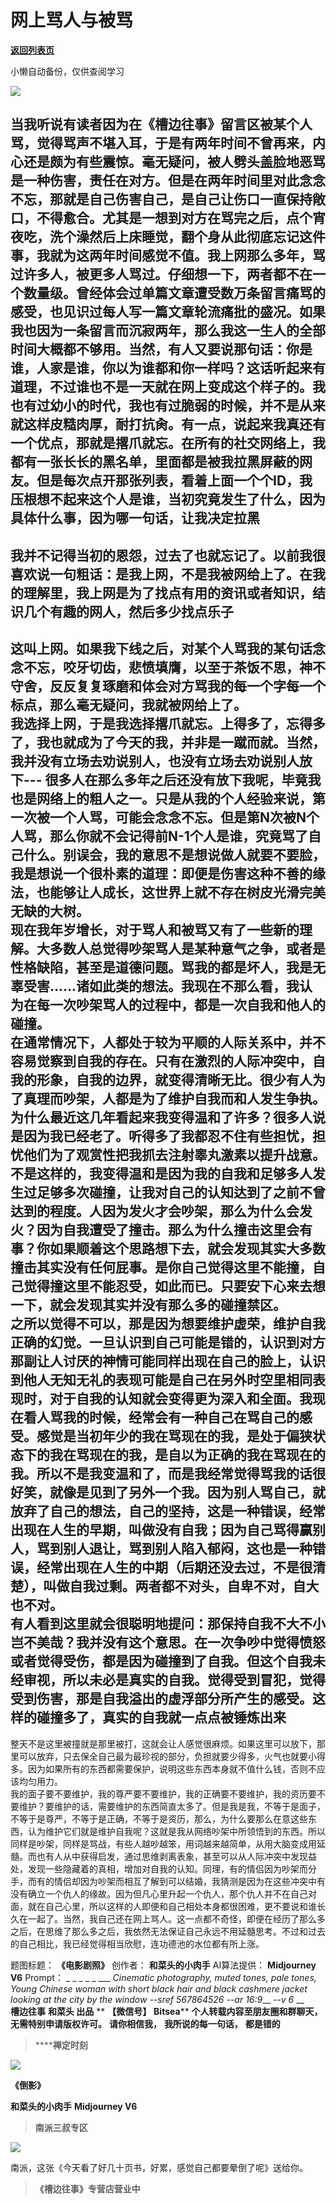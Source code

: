 # 网上骂人与被骂

[**返回列表页**](/gzh/槽边往事)

小懒自动备份，仅供查阅学习

![](https://mmbiz.qpic.cn/mmbiz_jpg/Ia6gU9JNtkrIH5pqA2LR8GLIibIlYp3mc5xiaR75lV6ATWWK3Foz71GuLwuoGdwXzS1HK6nzFezK5RfXPY5RSIVw/640?wx_fmt=jpeg&from;=appmsg)

当我听说有读者因为在《槽边往事》留言区被某个人骂，觉得骂声不堪入耳，于是有两年时间不曾再来，内心还是颇为有些震惊。毫无疑问，被人劈头盖脸地恶骂是一种伤害，责任在对方。但是在两年时间里对此念念不忘，那就是自己伤害自己，是自己让伤口一直保持敞口，不得愈合。尤其是一想到对方在骂完之后，点个宵夜吃，洗个澡然后上床睡觉，翻个身从此彻底忘记这件事，我就为这两年时间感觉不值。我上网那么多年，骂过许多人，被更多人骂过。仔细想一下，两者都不在一个数量级。曾经体会过单篇文章遭受数万条留言痛骂的感受，也见识过每人写一篇文章轮流痛批的盛况。如果我也因为一条留言而沉寂两年，那么我这一生人的全部时间大概都不够用。当然，有人又要说那句话：你是谁，人家是谁，你以为谁都和你一样吗？这话听起来有道理，不过谁也不是一天就在网上变成这个样子的。我也有过幼小的时代，我也有过脆弱的时候，并不是从来就这样皮糙肉厚，耐打抗肏。有一点，说起来我真还有一个优点，那就是撂爪就忘。在所有的社交网络上，我都有一张长长的黑名单，里面都是被我拉黑屏蔽的网友。但是每次点开那张列表，看着上面一个个ID，我压根想不起来这个人是谁，当初究竟发生了什么，因为具体什么事，因为哪一句话，让我决定拉黑
---
我并不记得当初的恩怨，过去了也就忘记了。以前我很喜欢说一句粗话：是我上网，不是我被网给上了。在我的理解里，我上网是为了找点有用的资讯或者知识，结识几个有趣的网人，然后多少找点乐子
---
这叫上网。如果我下线之后，对某个人骂我的某句话念念不忘，咬牙切齿，悲愤填膺，以至于茶饭不思，神不守舍，反反复复琢磨和体会对方骂我的每一个字每一个标点，那么毫无疑问，我就被网给上了。  
我选择上网，于是我选择撂爪就忘。上得多了，忘得多了，我也就成为了今天的我，并非是一蹴而就。当然，我并没有立场去劝说别人，也没有立场去劝说别人放下---
很多人在那么多年之后还没有放下我呢，毕竟我也是网络上的粗人之一。只是从我的个人经验来说，第一次被一个人骂，可能会念念不忘。但是第N次被N个人骂，那么你就不会记得前N-1个人是谁，究竟骂了自己什么。别误会，我的意思不是想说做人就要不要脸，我是想说一个很朴素的道理：即便是伤害这种不善的缘法，也能够让人成长，这世界上就不存在树皮光滑完美无缺的大树。  
现在我年岁增长，对于骂人和被骂又有了一些新的理解。大多数人总觉得吵架骂人是某种意气之争，或者是性格缺陷，甚至是道德问题。骂我的都是坏人，我是无辜受害......诸如此类的想法。我现在不那么看，我认为在每一次吵架骂人的过程中，都是一次自我和他人的碰撞。  
在通常情况下，人都处于较为平顺的人际关系中，并不容易觉察到自我的存在。只有在激烈的人际冲突中，自我的形象，自我的边界，就变得清晰无比。很少有人为了真理而吵架，人都是为了维护自我而和人发生争执。为什么最近这几年看起来我变得温和了许多？很多人说是因为我已经老了。听得多了我都忍不住有些担忧，担忧他们为了观赏性把我抓去注射睾丸激素以提升战意。不是这样的，我变得温和是因为我的自我和足够多人发生过足够多次碰撞，让我对自己的认知达到了之前不曾达到的程度。人因为发火才会吵架，那么为什么会发火？因为自我遭受了撞击。那么为什么撞击这里会有事？你如果顺着这个思路想下去，就会发现其实大多数撞击其实没有任何屁事。是你自己觉得这里不能撞，自己觉得撞这里不能忍受，如此而已。只要安下心来去想一下，就会发现其实并没有那么多的碰撞禁区。  
之所以觉得不可以，那是因为想要维护虚荣，维护自我正确的幻觉。一旦认识到自己可能是错的，认识到对方那副让人讨厌的神情可能同样出现在自己的脸上，认识到他人无知无礼的表现可能是自己在另外时空里相同表现时，对于自我的认知就会变得更为深入和全面。我现在看人骂我的时候，经常会有一种自己在骂自己的感受。感觉是当初年少的我在骂现在的我，是处于偏狭状态下的我在骂现在的我，是自以为正确的我在骂现在的我。所以不是我变温和了，而是我经常觉得骂我的话很好笑，就像是见到了另外一个我。因为别人骂自己，就放弃了自己的想法，自己的坚持，这是一种错误，经常出现在人生的早期，叫做没有自我；因为自己骂得赢别人，骂到别人退让，骂到别人陷入郁闷，这也是一种错误，经常出现在人生的中期（后期还没去过，不是很清楚），叫做自我过剩。两者都不对头，自卑不对，自大也不对。  
有人看到这里就会很聪明地提问：那保持自我不大不小岂不美哉？我并没有这个意思。在一次争吵中觉得愤怒或者觉得受伤，都是因为碰撞到了自我。但这个自我未经审视，所以未必是真实的自我。觉得受到冒犯，觉得受到伤害，那是自我溢出的虚浮部分所产生的感受。这样的碰撞多了，真实的自我就一点点被锤炼出来
---
整天不是这里被撞就是那里被打，这就会让人感觉很麻烦。如果这里可以放下，那里可以放弃，只去保全自己最为最珍视的部分，负担就要少得多，火气也就要小得多。因为如果所有的东西都需要保护，说明这些东西本身就不值什么钱，否则不应该均匀用力。  
我的面子要不要维护，我的尊严要不要维护，我的正确要不要维护，我的资历要不要维护？要维护的话，需要维护的东西简直太多了。但是我是我，不等于是面子，不等于是尊严，不等于是正确，不等于是资历，那么，为什么要那么在意这些东西，认为维护它们就是维护自我呢？这就是我从网络吵架中所领悟到的东西。所以同样是吵架，同样是骂战，有些人越吵越笨，用词越来越简单，从用大脑变成用延髓。而也有人从中获得启发，通过思维剥离表象，甚至可以从人际冲突中发现益处，发现一些隐藏着的真相，增加对自我的认知。同理，有的情侣因为吵架而分手，而有的情侣却因为吵架而相互了解到可以结婚，我猜测是因为在这些冲突中有没有确立一个仇人的缘故。因为但凡心里升起一个仇人，那个仇人并不在自己对面，就在自己心里，所以这样的人即便和自己相处本身都很困难，更不要说和谁长久在一起了。当然，我自己还在网上骂人。这一点都不奇怪，即便在经历了那么多之后，在思维了那么多之后，我依然无法保证自己永远不用延髓思考。不过和过去的自己相比，我已经觉得相当欣慰，连功德池的水位都有所上涨。  
  
题图标题： **《电影剧照》** 创作者： **和菜头的小肉手** AI算法提供： **Midjourney V6** Prompt： _ _ _ _ _
___ _Cinematic photography, muted tones, pale tones, Young Chinese woman with
short black hair and black cashmere jacket looking at the city by the window
--sref 567864526 --ar 16:9___ -_-v 6_ __  
 **槽边往事** **和菜头 出品** ** **【微信号】** **Bitsea**** **个人转载内容至朋友圈和群聊天，无需特别申请版权许可。**
**请你相信我，** **我所说的每一句话，** **都是错的**

>  ******禅定时刻**

![](https://mmbiz.qpic.cn/mmbiz_jpg/Ia6gU9JNtkrIH5pqA2LR8GLIibIlYp3mcicfYERZsCUVyicuKSx0LibzUJH64RKnVCiaIOMz2VN6V8dxaO73vibKTjeQ/640?wx_fmt=jpeg&from;=appmsg)

 **《倒影》**

 **和菜头的小肉手** **Midjourney V6**  

>  **南派三叔专区**

![](https://mmbiz.qpic.cn/mmbiz_jpg/Ia6gU9JNtkrIH5pqA2LR8GLIibIlYp3mcu13TIobqj3AgZtulq6HH9aPicnCaLANDryZyJBYdCLhYkBIvX6hM53g/640?wx_fmt=jpeg&from;=appmsg)

  

南派，这张《今天看了好几十页书，好累，感觉自己都要晕倒了呢》送给你。

  

>  **《槽边往事》专营店营业中**

  

  

  

